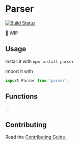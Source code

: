 # Parser

[![Build Status](https://travis-ci.org/montacasa/parser.svg?branch=dev)](https://travis-ci.org/montacasa/parser)

:construction: WIP

## Usage

  Install it with `npm install parser`

  Import it with

```javascript
import Parser from 'parser';
```

## Functions

...

## Contributing
Read the [Contributing Guide](https://bitbucket.org/universaldecor/contributing-guide).
